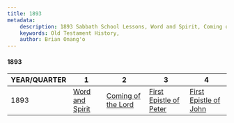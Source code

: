 ```yaml
---
title: 1893
metadata:
    description: 1893 Sabbath School Lessons, Word and Spirit, Coming of the Lord, First Epistle of Peter, First Epistle of John
    keywords: Old Testament History,
    author: Brian Onang'o
---
```


#### 1893

YEAR/QUARTER |   1  | 2| 3| 4
-------------|------------|---|--|---
1893   |  [Word and Spirit](/1891-1900/1893/quarter1) | [Coming of the Lord](/1891-1900/1893/quarter2) | [First Epistle of Peter](/1891-1900/1893/quarter3) | [First Epistle of John](/1891-1900/1893/quarter4) |
 